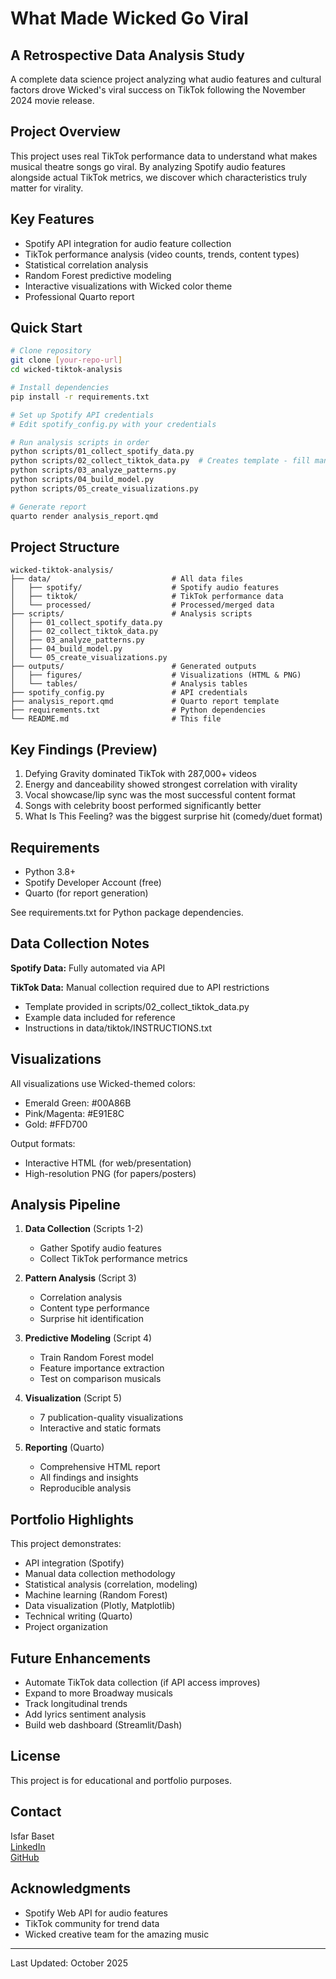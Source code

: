 # What Made Wicked Go Viral 
## A Retrospective Data Analysis Study

A complete data science project analyzing what audio features and cultural factors drove Wicked's viral success on TikTok following the November 2024 movie release.

## Project Overview

This project uses real TikTok performance data to understand what makes musical theatre songs go viral. By analyzing Spotify audio features alongside actual TikTok metrics, we discover which characteristics truly matter for virality.

## Key Features

- Spotify API integration for audio feature collection
- TikTok performance analysis (video counts, trends, content types)
- Statistical correlation analysis
- Random Forest predictive modeling
- Interactive visualizations with Wicked color theme
- Professional Quarto report

## Quick Start

```bash
# Clone repository
git clone [your-repo-url]
cd wicked-tiktok-analysis

# Install dependencies
pip install -r requirements.txt

# Set up Spotify API credentials
# Edit spotify_config.py with your credentials

# Run analysis scripts in order
python scripts/01_collect_spotify_data.py
python scripts/02_collect_tiktok_data.py  # Creates template - fill manually
python scripts/03_analyze_patterns.py
python scripts/04_build_model.py
python scripts/05_create_visualizations.py

# Generate report
quarto render analysis_report.qmd
```

## Project Structure

```
wicked-tiktok-analysis/
├── data/                           # All data files
│   ├── spotify/                    # Spotify audio features
│   ├── tiktok/                     # TikTok performance data
│   └── processed/                  # Processed/merged data
├── scripts/                        # Analysis scripts
│   ├── 01_collect_spotify_data.py
│   ├── 02_collect_tiktok_data.py
│   ├── 03_analyze_patterns.py
│   ├── 04_build_model.py
│   └── 05_create_visualizations.py
├── outputs/                        # Generated outputs
│   ├── figures/                    # Visualizations (HTML & PNG)
│   └── tables/                     # Analysis tables
├── spotify_config.py               # API credentials
├── analysis_report.qmd             # Quarto report template
├── requirements.txt                # Python dependencies
└── README.md                       # This file
```

## Key Findings (Preview)

1. Defying Gravity dominated TikTok with 287,000+ videos
2. Energy and danceability showed strongest correlation with virality
3. Vocal showcase/lip sync was the most successful content format
4. Songs with celebrity boost performed significantly better
5. What Is This Feeling? was the biggest surprise hit (comedy/duet format)

## Requirements

- Python 3.8+
- Spotify Developer Account (free)
- Quarto (for report generation)

See requirements.txt for Python package dependencies.

## Data Collection Notes

**Spotify Data:** Fully automated via API

**TikTok Data:** Manual collection required due to API restrictions
- Template provided in scripts/02_collect_tiktok_data.py
- Example data included for reference
- Instructions in data/tiktok/INSTRUCTIONS.txt

## Visualizations

All visualizations use Wicked-themed colors:
- Emerald Green: #00A86B
- Pink/Magenta: #E91E8C
- Gold: #FFD700

Output formats:
- Interactive HTML (for web/presentation)
- High-resolution PNG (for papers/posters)

## Analysis Pipeline

1. **Data Collection** (Scripts 1-2)
   - Gather Spotify audio features
   - Collect TikTok performance metrics

2. **Pattern Analysis** (Script 3)
   - Correlation analysis
   - Content type performance
   - Surprise hit identification

3. **Predictive Modeling** (Script 4)
   - Train Random Forest model
   - Feature importance extraction
   - Test on comparison musicals

4. **Visualization** (Script 5)
   - 7 publication-quality visualizations
   - Interactive and static formats

5. **Reporting** (Quarto)
   - Comprehensive HTML report
   - All findings and insights
   - Reproducible analysis

## Portfolio Highlights

This project demonstrates:
- API integration (Spotify)
- Manual data collection methodology
- Statistical analysis (correlation, modeling)
- Machine learning (Random Forest)
- Data visualization (Plotly, Matplotlib)
- Technical writing (Quarto)
- Project organization

## Future Enhancements

- Automate TikTok data collection (if API access improves)
- Expand to more Broadway musicals
- Track longitudinal trends
- Add lyrics sentiment analysis
- Build web dashboard (Streamlit/Dash)

## License

This project is for educational and portfolio purposes.

## Contact

Isfar Baset  
[LinkedIn](https://www.linkedin.com/in/isfarbaset/)  
[GitHub](https://github.com/isfarbaset)

## Acknowledgments

- Spotify Web API for audio features
- TikTok community for trend data
- Wicked creative team for the amazing music

---

Last Updated: October 2025
